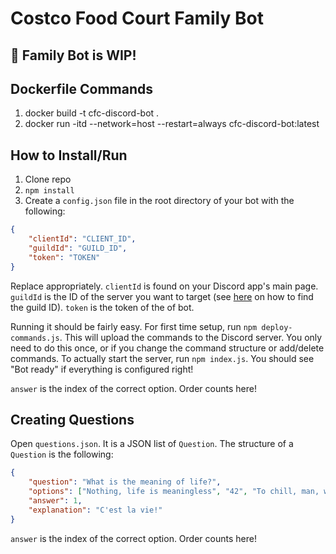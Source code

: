 # Costco Food Court Family Bot

## 🚨 Family Bot is WIP!

## Dockerfile Commands
1. docker build -t cfc-discord-bot .
2. docker run -itd --network=host --restart=always cfc-discord-bot:latest      

## How to Install/Run

1. Clone repo
2. `npm install`
3. Create a `config.json` file in the root directory of your bot with the following:

```json
{
    "clientId": "CLIENT_ID",
    "guildId": "GUILD_ID",
    "token": "TOKEN"
}
```

Replace appropriately. `clientId` is found on your Discord app's main page. `guildId` is the ID of the server you want to target (see [here](https://www.alphr.com/discord-find-server-id/) on how to find the guild ID). `token` is the token of the of bot.

Running it should be fairly easy. For first time setup, run `npm deploy-commands.js`. This will upload the commands to the Discord server. You only need to do this once, or if you change the command structure or add/delete commands. To actually start the server, run `npm index.js`. You should see "Bot ready" if everything is configured right!

`answer` is the index of the correct option. Order counts here!

## Creating Questions

Open `questions.json`. It is a JSON list of `Question`. The structure of a `Question` is the following:

```json
{
    "question": "What is the meaning of life?",
    "options": ["Nothing, life is meaningless", "42", "To chill, man, why are you asking me these questions?"],
    "answer": 1,
    "explanation": "C'est la vie!"
}
```

`answer` is the index of the correct option. Order counts here!
